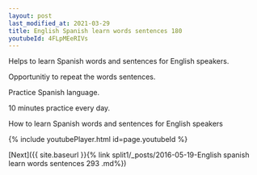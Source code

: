 ```yaml
---
layout: post
last_modified_at: 2021-03-29
title: English Spanish learn words sentences 180 
youtubeId: 4FLpMEeRIVs
---
```

 
 
Helps to learn Spanish words and sentences for English speakers.

Opportunitiy to repeat the words sentences. 

Practice Spanish language. 
 
10 minutes practice every day. 
 
How to learn Spanish words and sentences for English speakers 
 
{% include youtubePlayer.html id=page.youtubeId %}
 
 
[Next]({{ site.baseurl }}{% link  split1/_posts/2016-05-19-English spanish learn words sentences 293 .md%})
 
